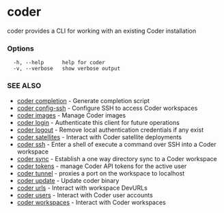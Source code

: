 <!-- markdownlint-disable MD044 -->

# coder

coder provides a CLI for working with an existing Coder installation

### Options

```text
  -h, --help      help for coder
  -v, --verbose   show verbose output
```

### SEE ALSO

- [coder completion](coder_completion.md) - Generate completion script
- [coder config-ssh](coder_config-ssh.md) - Configure SSH to access Coder
  workspaces
- [coder images](coder_images.md) - Manage Coder images
- [coder login](coder_login.md) - Authenticate this client for future operations
- [coder logout](coder_logout.md) - Remove local authentication credentials if
  any exist
- [coder satellites](coder_satellites.md) - Interact with Coder satellite
  deployments
- [coder ssh](coder_ssh.md) - Enter a shell of execute a command over SSH into a
  Coder workspace
- [coder sync](coder_sync.md) - Establish a one way directory sync to a Coder
  workspace
- [coder tokens](coder_tokens.md) - manage Coder API tokens for the active user
- [coder tunnel](coder_tunnel.md) - proxies a port on the workspace to localhost
- [coder update](coder_update.md) - Update coder binary
- [coder urls](coder_urls.md) - Interact with workspace DevURLs
- [coder users](coder_users.md) - Interact with Coder user accounts
- [coder workspaces](coder_workspaces.md) - Interact with Coder workspaces
